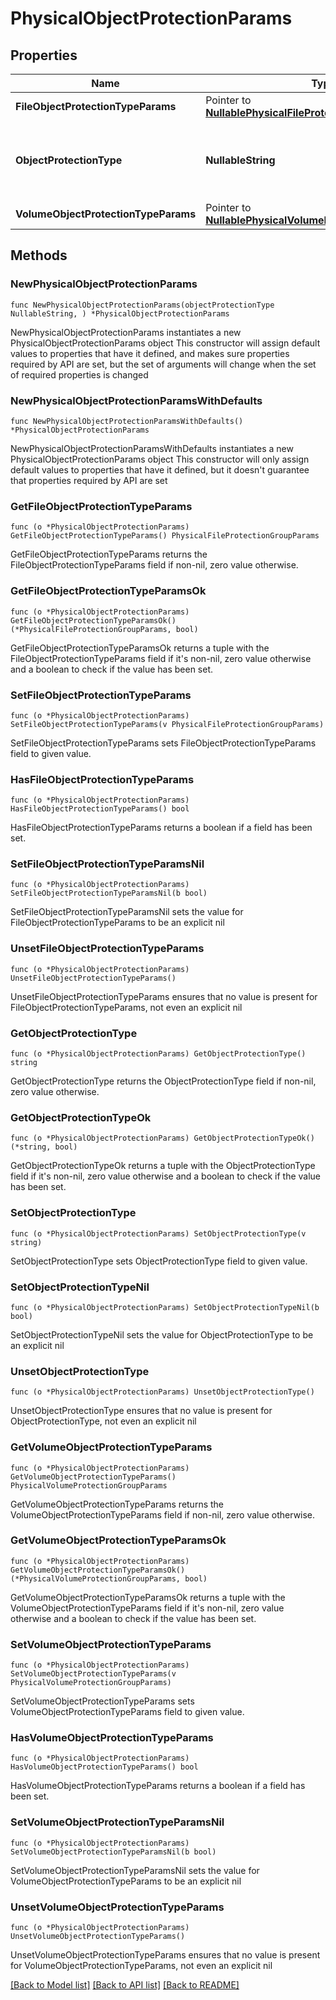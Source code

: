 # PhysicalObjectProtectionParams

## Properties

Name | Type | Description | Notes
------------ | ------------- | ------------- | -------------
**FileObjectProtectionTypeParams** | Pointer to [**NullablePhysicalFileProtectionGroupParams**](PhysicalFileProtectionGroupParams.md) |  | [optional] 
**ObjectProtectionType** | **NullableString** | Specifies the Physical Object Protection type. | 
**VolumeObjectProtectionTypeParams** | Pointer to [**NullablePhysicalVolumeProtectionGroupParams**](PhysicalVolumeProtectionGroupParams.md) |  | [optional] 

## Methods

### NewPhysicalObjectProtectionParams

`func NewPhysicalObjectProtectionParams(objectProtectionType NullableString, ) *PhysicalObjectProtectionParams`

NewPhysicalObjectProtectionParams instantiates a new PhysicalObjectProtectionParams object
This constructor will assign default values to properties that have it defined,
and makes sure properties required by API are set, but the set of arguments
will change when the set of required properties is changed

### NewPhysicalObjectProtectionParamsWithDefaults

`func NewPhysicalObjectProtectionParamsWithDefaults() *PhysicalObjectProtectionParams`

NewPhysicalObjectProtectionParamsWithDefaults instantiates a new PhysicalObjectProtectionParams object
This constructor will only assign default values to properties that have it defined,
but it doesn't guarantee that properties required by API are set

### GetFileObjectProtectionTypeParams

`func (o *PhysicalObjectProtectionParams) GetFileObjectProtectionTypeParams() PhysicalFileProtectionGroupParams`

GetFileObjectProtectionTypeParams returns the FileObjectProtectionTypeParams field if non-nil, zero value otherwise.

### GetFileObjectProtectionTypeParamsOk

`func (o *PhysicalObjectProtectionParams) GetFileObjectProtectionTypeParamsOk() (*PhysicalFileProtectionGroupParams, bool)`

GetFileObjectProtectionTypeParamsOk returns a tuple with the FileObjectProtectionTypeParams field if it's non-nil, zero value otherwise
and a boolean to check if the value has been set.

### SetFileObjectProtectionTypeParams

`func (o *PhysicalObjectProtectionParams) SetFileObjectProtectionTypeParams(v PhysicalFileProtectionGroupParams)`

SetFileObjectProtectionTypeParams sets FileObjectProtectionTypeParams field to given value.

### HasFileObjectProtectionTypeParams

`func (o *PhysicalObjectProtectionParams) HasFileObjectProtectionTypeParams() bool`

HasFileObjectProtectionTypeParams returns a boolean if a field has been set.

### SetFileObjectProtectionTypeParamsNil

`func (o *PhysicalObjectProtectionParams) SetFileObjectProtectionTypeParamsNil(b bool)`

 SetFileObjectProtectionTypeParamsNil sets the value for FileObjectProtectionTypeParams to be an explicit nil

### UnsetFileObjectProtectionTypeParams
`func (o *PhysicalObjectProtectionParams) UnsetFileObjectProtectionTypeParams()`

UnsetFileObjectProtectionTypeParams ensures that no value is present for FileObjectProtectionTypeParams, not even an explicit nil
### GetObjectProtectionType

`func (o *PhysicalObjectProtectionParams) GetObjectProtectionType() string`

GetObjectProtectionType returns the ObjectProtectionType field if non-nil, zero value otherwise.

### GetObjectProtectionTypeOk

`func (o *PhysicalObjectProtectionParams) GetObjectProtectionTypeOk() (*string, bool)`

GetObjectProtectionTypeOk returns a tuple with the ObjectProtectionType field if it's non-nil, zero value otherwise
and a boolean to check if the value has been set.

### SetObjectProtectionType

`func (o *PhysicalObjectProtectionParams) SetObjectProtectionType(v string)`

SetObjectProtectionType sets ObjectProtectionType field to given value.


### SetObjectProtectionTypeNil

`func (o *PhysicalObjectProtectionParams) SetObjectProtectionTypeNil(b bool)`

 SetObjectProtectionTypeNil sets the value for ObjectProtectionType to be an explicit nil

### UnsetObjectProtectionType
`func (o *PhysicalObjectProtectionParams) UnsetObjectProtectionType()`

UnsetObjectProtectionType ensures that no value is present for ObjectProtectionType, not even an explicit nil
### GetVolumeObjectProtectionTypeParams

`func (o *PhysicalObjectProtectionParams) GetVolumeObjectProtectionTypeParams() PhysicalVolumeProtectionGroupParams`

GetVolumeObjectProtectionTypeParams returns the VolumeObjectProtectionTypeParams field if non-nil, zero value otherwise.

### GetVolumeObjectProtectionTypeParamsOk

`func (o *PhysicalObjectProtectionParams) GetVolumeObjectProtectionTypeParamsOk() (*PhysicalVolumeProtectionGroupParams, bool)`

GetVolumeObjectProtectionTypeParamsOk returns a tuple with the VolumeObjectProtectionTypeParams field if it's non-nil, zero value otherwise
and a boolean to check if the value has been set.

### SetVolumeObjectProtectionTypeParams

`func (o *PhysicalObjectProtectionParams) SetVolumeObjectProtectionTypeParams(v PhysicalVolumeProtectionGroupParams)`

SetVolumeObjectProtectionTypeParams sets VolumeObjectProtectionTypeParams field to given value.

### HasVolumeObjectProtectionTypeParams

`func (o *PhysicalObjectProtectionParams) HasVolumeObjectProtectionTypeParams() bool`

HasVolumeObjectProtectionTypeParams returns a boolean if a field has been set.

### SetVolumeObjectProtectionTypeParamsNil

`func (o *PhysicalObjectProtectionParams) SetVolumeObjectProtectionTypeParamsNil(b bool)`

 SetVolumeObjectProtectionTypeParamsNil sets the value for VolumeObjectProtectionTypeParams to be an explicit nil

### UnsetVolumeObjectProtectionTypeParams
`func (o *PhysicalObjectProtectionParams) UnsetVolumeObjectProtectionTypeParams()`

UnsetVolumeObjectProtectionTypeParams ensures that no value is present for VolumeObjectProtectionTypeParams, not even an explicit nil

[[Back to Model list]](../README.md#documentation-for-models) [[Back to API list]](../README.md#documentation-for-api-endpoints) [[Back to README]](../README.md)


